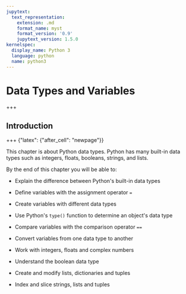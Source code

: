 ```yaml
---
jupytext:
  text_representation:
    extension: .md
    format_name: myst
    format_version: '0.9'
    jupytext_version: 1.5.0
kernelspec:
  display_name: Python 3
  language: python
  name: python3
---
```


# Data Types and Variables

+++

## Introduction

+++ {"latex": {"after_cell": "newpage"}}

This chapter is about Python data types. Python has many built-in data types such as integers, floats, booleans, strings, and lists.

By the end of this chapter you will be able to:

 * Explain the difference between Python's built-in data types

 * Define variables with the assignment operator ```=```

 * Create variables with different data types

 * Use Python's ```type()``` function to determine an object's data type

 * Compare variables with the comparison operator ```==```

 * Convert variables from one data type to another

 * Work with integers, floats and complex numbers

 * Understand the boolean data type

 * Create and modify lists, dictionaries and tuples

 * Index and slice strings, lists and tuples

```{code-cell} ipython3

```

